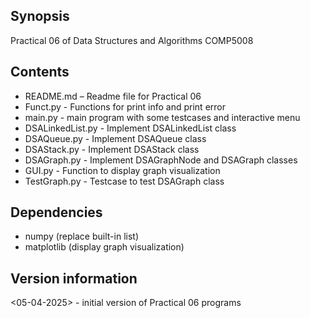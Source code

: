## Synopsis
Practical 06 of Data Structures and Algorithms COMP5008
 
## Contents
- README.md – Readme file for Practical 06
- Funct.py - Functions for print info and print error
- main.py - main program with some testcases and interactive menu
- DSALinkedList.py - Implement DSALinkedList class 
- DSAQueue.py - Implement DSAQueue class 
- DSAStack.py - Implement DSAStack class 
- DSAGraph.py - Implement DSAGraphNode and DSAGraph classes
- GUI.py - Function to display graph visualization
- TestGraph.py - Testcase to test DSAGraph class

## Dependencies
- numpy (replace built-in list)
- matplotlib (display graph visualization)
 
## Version information
<05-04-2025> - initial version of Practical 06 programs
